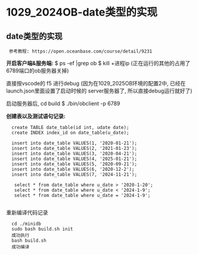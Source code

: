 # 1029_2024OB-date类型的实现
## date类型的实现
     参考教程: https://open.oceanbase.com/course/detail/9231

**开启客户端&服务端:**
$ ps -ef |grep ob 
$ kill +进程ip (正在运行的其他的占用了6789端口的ob服务器关掉)

直接按vscode的 f5 进行debug (因为在1029_2025OB环境的配置2中, 已经在launch.json里面设置了启动时候的 server服务器了, 所以直接debug运行就好了)

启动服务器后, cd build
$ ./bin/obclient -p 6789 

**创建表以及测试语句记录:**
```
  create TABLE date_table(id int, udate date);
  create INDEX index_id on date_table(u_date);

  insert into date_table VALUES(1, '2020-01-21');
  insert into date_table VALUES(2, '2021-01-23');
  insert into date_table VALUES(3, '2020-04-21');
  insert into date_table VALUES(4, '2025-01-21');
  insert into date_table VALUES(5, '2020-09-21');
  insert into date_table VALUES(6, '2020-12-2');
  insert into date_table VALUES(7, '2024-11-21');
  
   select * from date_table where u_date > '2020-1-20';
   select * from date_table where u_date < '2024-1-9';
   select * from date_table where u_date = '2024-1-9';


```


重新编译代码记录
```
  cd ./minidb
  sudo bash build.sh init
  成功执行
  bash build.sh
  成功编译
```